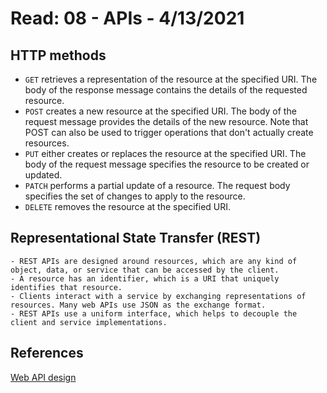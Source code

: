 # Read: 08 - APIs - 4/13/2021   

## HTTP methods   
  - `GET` retrieves a representation of the resource at the specified URI. The body of the response message contains the details of the requested resource.   
  - `POST` creates a new resource at the specified URI. The body of the request message provides the details of the new resource. Note that POST can also be used to trigger operations that don't actually create resources.   
  - `PUT` either creates or replaces the resource at the specified URI. The body of the request message specifies the resource to be created or updated.    
  - `PATCH` performs a partial update of a resource. The request body specifies the set of changes to apply to the resource.    
  - `DELETE` removes the resource at the specified URI.   

## Representational State Transfer (REST)   
    - REST APIs are designed around resources, which are any kind of object, data, or service that can be accessed by the client.   
    - A resource has an identifier, which is a URI that uniquely identifies that resource.    
    - Clients interact with a service by exchanging representations of resources. Many web APIs use JSON as the exchange format.    
    - REST APIs use a uniform interface, which helps to decouple the client and service implementations.    

## References   
[Web API design](https://docs.microsoft.com/en-us/azure/architecture/best-practices/api-design)   